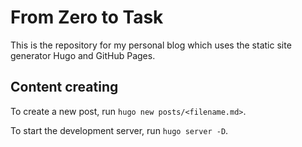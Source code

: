 # From Zero to Task
This is the repository for my personal blog which uses the static site generator Hugo and GitHub Pages.

## Content creating
To create a new post, run `hugo new posts/<filename.md>`.

To start the development server, run `hugo server -D`.